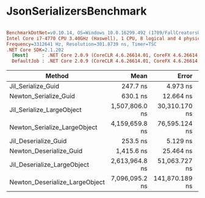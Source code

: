 # JsonSerializersBenchmark



``` ini

BenchmarkDotNet=v0.10.14, OS=Windows 10.0.16299.492 (1709/FallCreatorsUpdate/Redstone3)
Intel Core i7-4770 CPU 3.40GHz (Haswell), 1 CPU, 8 logical and 4 physical cores
Frequency=3312641 Hz, Resolution=301.8739 ns, Timer=TSC
.NET Core SDK=2.1.202
  [Host]     : .NET Core 2.0.9 (CoreCLR 4.6.26614.01, CoreFX 4.6.26614.01), 64bit RyuJIT
  DefaultJob : .NET Core 2.0.9 (CoreCLR 4.6.26614.01, CoreFX 4.6.26614.01), 64bit RyuJIT


```
|                         Method |           Mean |          Error |         StdDev |
|------------------------------- |---------------:|---------------:|---------------:|
|             Jil_Serialize_Guid |       247.7 ns |       4.973 ns |       7.742 ns |
|          Newton_Serialize_Guid |       630.1 ns |      12.664 ns |      11.846 ns |
|      Jil_Serialize_LargeObject | 1,507,806.0 ns |  30,310.170 ns |  36,082.101 ns |
|   Newton_Serialize_LargeObject | 4,159,659.8 ns |  76,595.124 ns |  67,899.575 ns |
|           Jil_Deserialize_Guid |       253.5 ns |       5.129 ns |      11.259 ns |
|        Newton_Deserialize_Guid |     1,415.6 ns |      25.464 ns |      21.264 ns |
|    Jil_Deserialize_LargeObject | 2,613,964.8 ns |  51,063.727 ns |  79,500.071 ns |
| Newton_Deserialize_LargeObject | 7,096,095.2 ns | 141,870.189 ns | 132,705.450 ns |
